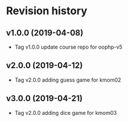 Revision history
===================



v1.0.0 (2019-04-08)
--------------------

* Tag v1.0.0 update course repo for oophp-v5


v2.0.0 (2019-04-12)
--------------------

* Tag v2.0.0 adding guess game for kmom02


v3.0.0 (2019-04-21)
--------------------

* Tag v2.0.0 adding dice game for kmom03
